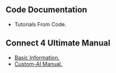 ## Code Documentation
- Tutorials From Code.
## Connect 4 Ultimate Manual
- [Basic Information.](https://github.com/AhmedOS/Connect-4-Ultimate/blob/master/doc/Basic-Information.md)
- [Custom-AI Manual.](https://github.com/AhmedOS/Connect-4-Ultimate/blob/master/doc/Custom-AI-Manual.md)
